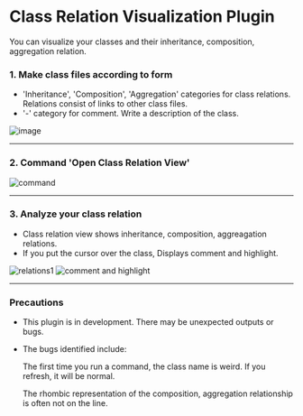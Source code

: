 # Class Relation Visualization Plugin

You can visualize your classes and their inheritance, composition, aggregation relation.

### 1. Make class files according to form
- 'Inheritance', 'Composition', 'Aggregation' categories for class relations. Relations consist of links to other class files.
- '-' category for comment. Write a description of the class.

![image](https://github.com/user-attachments/assets/94d23364-5104-4558-a496-de32d3ea3e66)

---

### 2. Command 'Open Class Relation View'

![command](https://github.com/user-attachments/assets/98eef658-fbbd-4694-bf29-582c5c2b95a1)

---

### 3. Analyze your class relation
- Class relation view shows inheritance, composition, aggreagation relations.
- If you put the cursor over the class, Displays comment and highlight.

![relations1](https://github.com/user-attachments/assets/2cdf7592-ac50-477d-a7a1-015f21ac8c2d)
![comment and highlight](https://github.com/user-attachments/assets/08ce3b7b-ff95-4c06-8a85-9d93a046e016)

---

### Precautions
- This plugin is in development. There may be unexpected outputs or bugs.
- The bugs identified include:

	The first time you run a command, the class name is weird. If you refresh, it will be normal.

	The rhombic representation of the composition, aggregation relationship is often not on the line.
